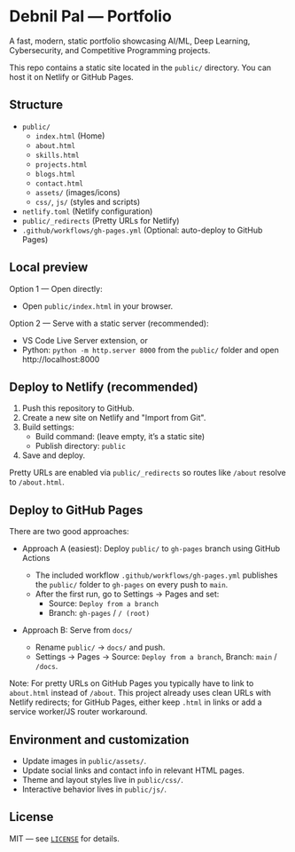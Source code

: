 # Debnil Pal — Portfolio

A fast, modern, static portfolio showcasing AI/ML, Deep Learning, Cybersecurity, and Competitive Programming projects.

This repo contains a static site located in the `public/` directory. You can host it on Netlify or GitHub Pages.

## Structure

- `public/`
  - `index.html` (Home)
  - `about.html`
  - `skills.html`
  - `projects.html`
  - `blogs.html`
  - `contact.html`
  - `assets/` (images/icons)
  - `css/`, `js/` (styles and scripts)
- `netlify.toml` (Netlify configuration)
- `public/_redirects` (Pretty URLs for Netlify)
- `.github/workflows/gh-pages.yml` (Optional: auto-deploy to GitHub Pages)

## Local preview

Option 1 — Open directly:
- Open `public/index.html` in your browser.

Option 2 — Serve with a static server (recommended):
- VS Code Live Server extension, or
- Python: `python -m http.server 8000` from the `public/` folder and open http://localhost:8000

## Deploy to Netlify (recommended)

1. Push this repository to GitHub.
2. Create a new site on Netlify and "Import from Git".
3. Build settings:
   - Build command: (leave empty, it’s a static site)
   - Publish directory: `public`
4. Save and deploy.

Pretty URLs are enabled via `public/_redirects` so routes like `/about` resolve to `/about.html`.

## Deploy to GitHub Pages

There are two good approaches:

- Approach A (easiest): Deploy `public/` to `gh-pages` branch using GitHub Actions
  - The included workflow `.github/workflows/gh-pages.yml` publishes the `public/` folder to `gh-pages` on every push to `main`.
  - After the first run, go to Settings → Pages and set:
    - Source: `Deploy from a branch`
    - Branch: `gh-pages` / `/ (root)`

- Approach B: Serve from `docs/`
  - Rename `public/` → `docs/` and push.
  - Settings → Pages → Source: `Deploy from a branch`, Branch: `main` / `/docs`.

Note: For pretty URLs on GitHub Pages you typically have to link to `about.html` instead of `/about`. This project already uses clean URLs with Netlify redirects; for GitHub Pages, either keep `.html` in links or add a service worker/JS router workaround.

## Environment and customization

- Update images in `public/assets/`.
- Update social links and contact info in relevant HTML pages.
- Theme and layout styles live in `public/css/`.
- Interactive behavior lives in `public/js/`.

## License

MIT — see [`LICENSE`](LICENSE) for details.
